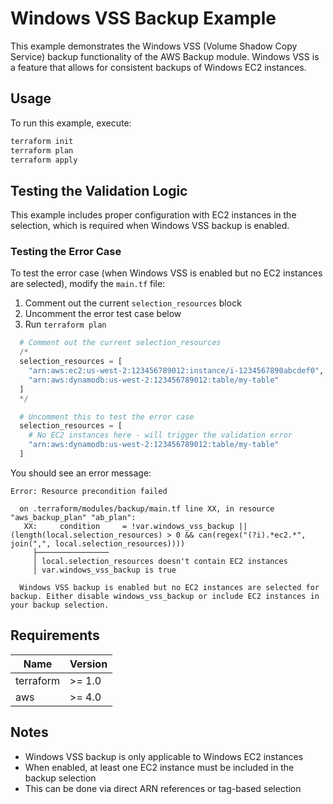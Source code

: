 # Windows VSS Backup Example

This example demonstrates the Windows VSS (Volume Shadow Copy Service) backup functionality of the AWS Backup module. Windows VSS is a feature that allows for consistent backups of Windows EC2 instances.

## Usage

To run this example, execute:

```bash
terraform init
terraform plan
terraform apply
```

## Testing the Validation Logic

This example includes proper configuration with EC2 instances in the selection, which is required when Windows VSS backup is enabled.

### Testing the Error Case

To test the error case (when Windows VSS is enabled but no EC2 instances are selected), modify the `main.tf` file:

1. Comment out the current `selection_resources` block
2. Uncomment the error test case below
3. Run `terraform plan`

```terraform
  # Comment out the current selection_resources
  /*
  selection_resources = [
    "arn:aws:ec2:us-west-2:123456789012:instance/i-1234567890abcdef0",
    "arn:aws:dynamodb:us-west-2:123456789012:table/my-table"
  ]
  */

  # Uncomment this to test the error case
  selection_resources = [
    # No EC2 instances here - will trigger the validation error
    "arn:aws:dynamodb:us-west-2:123456789012:table/my-table"
  ]
```

You should see an error message:

```
Error: Resource precondition failed

  on .terraform/modules/backup/main.tf line XX, in resource "aws_backup_plan" "ab_plan":
   XX:     condition     = !var.windows_vss_backup || (length(local.selection_resources) > 0 && can(regex("(?i).*ec2.*", join(",", local.selection_resources))))
     ├────────────────
     │ local.selection_resources doesn't contain EC2 instances
     │ var.windows_vss_backup is true

  Windows VSS backup is enabled but no EC2 instances are selected for backup. Either disable windows_vss_backup or include EC2 instances in your backup selection.
```

## Requirements

| Name | Version |
|------|---------|
| terraform | >= 1.0 |
| aws | >= 4.0 |

## Notes

- Windows VSS backup is only applicable to Windows EC2 instances
- When enabled, at least one EC2 instance must be included in the backup selection
- This can be done via direct ARN references or tag-based selection
